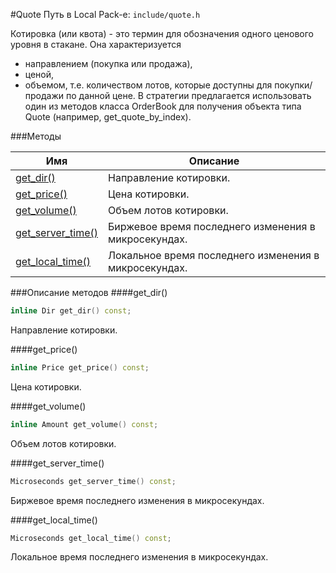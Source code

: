 #Quote
Путь в Local Pack-е: `include/quote.h`

Котировка (или квота) - это термин для обозначения одного ценового уровня в стакане.
Она характеризуется
- направлением (покупка или продажа),
- ценой,
- объемом, т.е. количеством лотов, которые доступны для покупки/продажи по данной цене.
В стратегии предлагается использовать один из методов класса OrderBook для получения
объекта типа Quote (например, get_quote_by_index).

###Методы

|Имя| Описание|
|------------------|--------------------|
|[get_dir()](#get_dir)|Направление котировки.|
|[get_price()](#get_price)|Цена котировки.|
|[get_volume()](#get_volume)|Объем лотов котировки.|
|[get_server_time()](#get_server_time)|Биржевое время последнего изменения в микросекундах.|
|[get_local_time()](#get_local_time)|Локальное время последнего изменения в микросекундах.|

###Описание методов
<a id="get_dir"></a>
####get_dir()
```c++
inline Dir get_dir() const;
```
Направление котировки.

<a id="get_price"></a>
####get_price()
```c++
inline Price get_price() const;
```
Цена котировки.

<a id="get_volume"></a>
####get_volume()
```c++
inline Amount get_volume() const;
```
Объем лотов котировки.

<a id="get_server_time"></a>
####get_server_time()
```c++
Microseconds get_server_time() const;
```
Биржевое время последнего изменения в микросекундах.

<a id="get_local_time"></a>
####get_local_time()
```c++
Microseconds get_local_time() const;
```
Локальное время последнего изменения в микросекундах.
